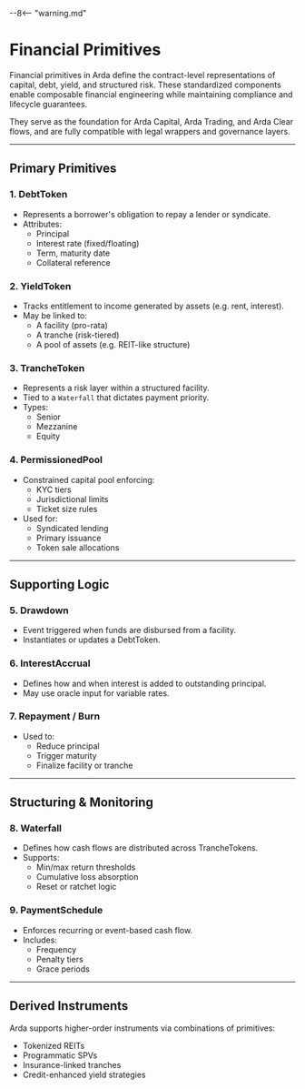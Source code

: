 --8<-- "warning.md"
# Financial Primitives

Financial primitives in Arda define the contract-level representations of capital, debt, yield, and structured risk. These standardized components enable composable financial engineering while maintaining compliance and lifecycle guarantees.

They serve as the foundation for Arda Capital, Arda Trading, and Arda Clear flows, and are fully compatible with legal wrappers and governance layers.

---

## Primary Primitives

### 1. **DebtToken**
- Represents a borrower's obligation to repay a lender or syndicate.
- Attributes:
  - Principal
  - Interest rate (fixed/floating)
  - Term, maturity date
  - Collateral reference

### 2. **YieldToken**
- Tracks entitlement to income generated by assets (e.g. rent, interest).
- May be linked to:
  - A facility (pro-rata)
  - A tranche (risk-tiered)
  - A pool of assets (e.g. REIT-like structure)

### 3. **TrancheToken**
- Represents a risk layer within a structured facility.
- Tied to a `Waterfall` that dictates payment priority.
- Types:
  - Senior
  - Mezzanine
  - Equity

### 4. **PermissionedPool**
- Constrained capital pool enforcing:
  - KYC tiers
  - Jurisdictional limits
  - Ticket size rules
- Used for:
  - Syndicated lending
  - Primary issuance
  - Token sale allocations

---

## Supporting Logic

### 5. **Drawdown**
- Event triggered when funds are disbursed from a facility.
- Instantiates or updates a DebtToken.

### 6. **InterestAccrual**
- Defines how and when interest is added to outstanding principal.
- May use oracle input for variable rates.

### 7. **Repayment / Burn**
- Used to:
  - Reduce principal
  - Trigger maturity
  - Finalize facility or tranche

---

## Structuring & Monitoring

### 8. **Waterfall**
- Defines how cash flows are distributed across TrancheTokens.
- Supports:
  - Min/max return thresholds
  - Cumulative loss absorption
  - Reset or ratchet logic

### 9. **PaymentSchedule**
- Enforces recurring or event-based cash flow.
- Includes:
  - Frequency
  - Penalty tiers
  - Grace periods

---

## Derived Instruments

Arda supports higher-order instruments via combinations of primitives:
- Tokenized REITs
- Programmatic SPVs
- Insurance-linked tranches
- Credit-enhanced yield strategies
